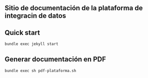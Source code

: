## Sitio de documentación de la plataforma de integracin de datos
## Quick start

````sh
bundle exec jekyll start
````

## Generar documentación en PDF

````sh
bundle exec sh pdf-plataforma.sh
````
